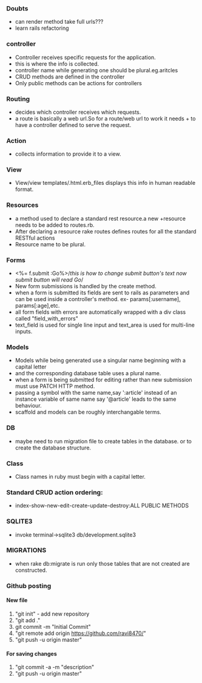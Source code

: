 ### Doubts
+ can render method take full urls???  
+ learn rails refactoring      
### controller
+ Controller receives specific requests for the application.  
+ this is where the info is collected.  
+ controller name while generating one should be plural.eg.aritcles  
+ CRUD methods are defined in the controller  
+ Only public methods can be actions for controllers     
### Routing
+ decides which controller receives which requests.
+ a route is basically a web url.So for a route/web url to work it needs + to have a controller defined to serve the request.    
### Action
+ collects information to provide it to a view.    
### View
+ View/view templates/.html.erb_files displays this info in human readable format.    
### Resources
+ a method used to declare a standard rest resource.a new +resource needs to be added to routes.rb.
+ After declaring a resource rake routes defines routes for all the standard RESTful actions
+ Resource name to be plural.   
### Forms
+ <%= f.submit :Go%>/*this is how to change submit button's text now submit button will read Go*/
+ New form submissions is handled by the create method.
+ when a form is submitted its fields are sent to rails as parameters and can be used inside a controller's method.
ex- params[:username], params[:age],etc.
+ all form fields with errors are automatically wrapped with a div class called "field_with_errors"
+ text_field is used for single line input and text_area is used for multi-line inputs.     
### Models
+ Models while being generated use a singular name beginning with a capital letter
+ and the corresponding database table uses a plural name.
+ when a form is being submitted for editing rather than new submission must use PATCH HTTP method.
+ passing a symbol with the same name,say ':article' instead of an instance variable of same name say '@article' leads to the same behaviour.
+ scaffold and models can be roughly interchangable terms.   
### DB
+ maybe need to run migration file to create tables in the database. or to create the database structure.    
### Class
+ Class names in ruby must begin with a capital letter.    
### Standard CRUD action ordering:
+ index-show-new-edit-create-update-destroy:ALL PUBLIC METHODS
### SQLITE3
+ invoke terminal->sqlite3 db/development.sqlite3
### MIGRATIONS
+ when rake db:migrate is run only those tables that are not created are constructed.
### Github posting
#### New file
1. "git init" - add new repository  
2. "git add ."  
3. git commit -m "Initial Commit"
4. "git remote add origin https://github.com/ravi8470/<filename>"
5. "git push -u origin master"
#### For saving changes
1. "git commit -a -m "description"
2. "git push -u origin master"
